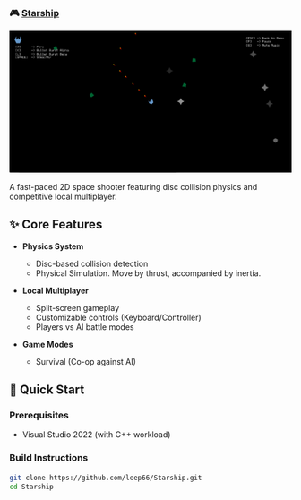 ### 🎮 [Starship](https://github.com/leep66/Starship)

![Gameplay Screenshot](https://github.com/Leep66/Leep66/blob/1c8f49e3d0378e6a34d1a6c05218e1015cf2937f/Images/Starship.png)

A fast-paced 2D space shooter featuring disc collision physics and competitive local multiplayer.

## ✨ Core Features

- **Physics System**
  - Disc-based collision detection
  - Physical Simulation. Move by thrust, accompanied by inertia.

- **Local Multiplayer**
  - Split-screen gameplay
  - Customizable controls (Keyboard/Controller)
  - Players vs AI battle modes

- **Game Modes**
  - Survival (Co-op against AI)

## 🚀 Quick Start

### Prerequisites
- Visual Studio 2022 (with C++ workload)

### Build Instructions
```bash
git clone https://github.com/leep66/Starship.git
cd Starship
```
